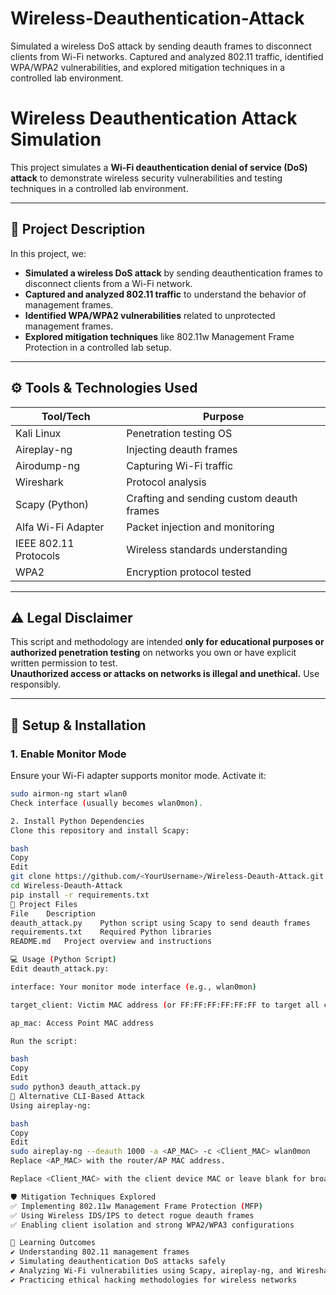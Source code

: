 # Wireless-Deauthentication-Attack
Simulated a wireless DoS attack by sending deauth frames to disconnect clients from Wi-Fi networks.  Captured and analyzed 802.11 traffic, identified WPA/WPA2 vulnerabilities, and explored mitigation techniques in a controlled lab environment. 
# Wireless Deauthentication Attack Simulation

This project simulates a **Wi-Fi deauthentication denial of service (DoS) attack** to demonstrate wireless security vulnerabilities and testing techniques in a controlled lab environment.

---

## 📝 Project Description

In this project, we:

- **Simulated a wireless DoS attack** by sending deauthentication frames to disconnect clients from a Wi-Fi network.
- **Captured and analyzed 802.11 traffic** to understand the behavior of management frames.
- **Identified WPA/WPA2 vulnerabilities** related to unprotected management frames.
- **Explored mitigation techniques** like 802.11w Management Frame Protection in a controlled lab setup.

---

## ⚙️ Tools & Technologies Used

| Tool/Tech | Purpose |
| --- | --- |
| Kali Linux | Penetration testing OS |
| Aireplay-ng | Injecting deauth frames |
| Airodump-ng | Capturing Wi-Fi traffic |
| Wireshark | Protocol analysis |
| Scapy (Python) | Crafting and sending custom deauth frames |
| Alfa Wi-Fi Adapter | Packet injection and monitoring |
| IEEE 802.11 Protocols | Wireless standards understanding |
| WPA2 | Encryption protocol tested |

---

## ⚠️ Legal Disclaimer

This script and methodology are intended **only for educational purposes or authorized penetration testing** on networks you own or have explicit written permission to test.  
**Unauthorized access or attacks on networks is illegal and unethical.** Use responsibly.

---

## 🚀 Setup & Installation

### 1. Enable Monitor Mode

Ensure your Wi-Fi adapter supports monitor mode. Activate it:

```bash
sudo airmon-ng start wlan0
Check interface (usually becomes wlan0mon).

2. Install Python Dependencies
Clone this repository and install Scapy:

bash
Copy
Edit
git clone https://github.com/<YourUsername>/Wireless-Deauth-Attack.git
cd Wireless-Deauth-Attack
pip install -r requirements.txt
📂 Project Files
File	Description
deauth_attack.py	Python script using Scapy to send deauth frames
requirements.txt	Required Python libraries
README.md	Project overview and instructions

💻 Usage (Python Script)
Edit deauth_attack.py:

interface: Your monitor mode interface (e.g., wlan0mon)

target_client: Victim MAC address (or FF:FF:FF:FF:FF:FF to target all clients)

ap_mac: Access Point MAC address

Run the script:

bash
Copy
Edit
sudo python3 deauth_attack.py
🔧 Alternative CLI-Based Attack
Using aireplay-ng:

bash
Copy
Edit
sudo aireplay-ng --deauth 1000 -a <AP_MAC> -c <Client_MAC> wlan0mon
Replace <AP_MAC> with the router/AP MAC address.

Replace <Client_MAC> with the client device MAC or leave blank for broadcast.

🛡️ Mitigation Techniques Explored
✅ Implementing 802.11w Management Frame Protection (MFP)
✅ Using Wireless IDS/IPS to detect rogue deauth frames
✅ Enabling client isolation and strong WPA2/WPA3 configurations

🎯 Learning Outcomes
✔️ Understanding 802.11 management frames
✔️ Simulating deauthentication DoS attacks safely
✔️ Analyzing Wi-Fi vulnerabilities using Scapy, aireplay-ng, and Wireshark
✔️ Practicing ethical hacking methodologies for wireless networks
